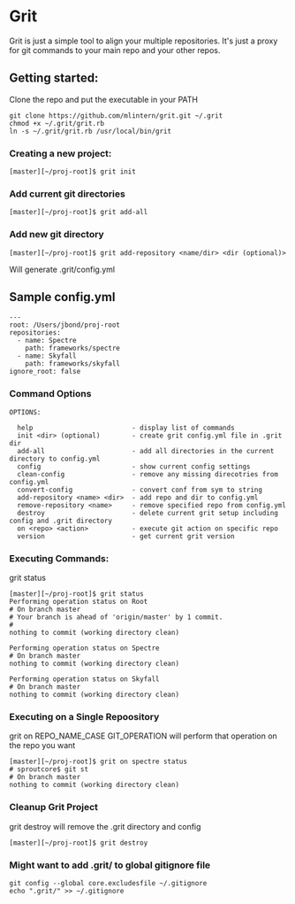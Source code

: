 # Grit
Grit is just a simple tool to align your multiple repositories. It's just a proxy for git commands to your main repo and your other repos.

## Getting started:
Clone the repo and put the executable in your PATH
```
git clone https://github.com/mlintern/grit.git ~/.grit
chmod +x ~/.grit/grit.rb
ln -s ~/.grit/grit.rb /usr/local/bin/grit
```

### Creating a new project:
```
[master][~/proj-root]$ grit init
```

### Add current git directories
```
[master][~/proj-root]$ grit add-all
```

### Add new git directory
```
[master][~/proj-root]$ grit add-repository <name/dir> <dir (optional)>
```

Will generate .grit/config.yml

## Sample config.yml
```
---
root: /Users/jbond/proj-root
repositories:
  - name: Spectre
    path: frameworks/spectre
  - name: Skyfall
    path: frameworks/skyfall
ignore_root: false
```
### Command Options
```
OPTIONS:

  help                         - display list of commands
  init <dir> (optional)        - create grit config.yml file in .grit dir
  add-all                      - add all directories in the current directory to config.yml
  config                       - show current config settings
  clean-config                 - remove any missing direcotries from config.yml
  convert-config               - convert conf from sym to string
  add-repository <name> <dir>  - add repo and dir to config.yml
  remove-repository <name>     - remove specified repo from config.yml
  destroy                      - delete current grit setup including config and .grit directory
  on <repo> <action>           - execute git action on specific repo
  version                      - get current grit version
```

### Executing Commands:
grit status
```
[master][~/proj-root]$ grit status
Performing operation status on Root
# On branch master
# Your branch is ahead of 'origin/master' by 1 commit.
#
nothing to commit (working directory clean)

Performing operation status on Spectre
# On branch master
nothing to commit (working directory clean)

Performing operation status on Skyfall
# On branch master
nothing to commit (working directory clean)
```

### Executing on a Single Repoository
grit on REPO_NAME_CASE GIT_OPERATION will perform that operation on the repo you want
```
[master][~/proj-root]$ grit on spectre status
# sproutcore$ git st
# On branch master
nothing to commit (working directory clean)
```

### Cleanup Grit Project
grit destroy will remove the .grit directory and config
```
[master][~/proj-root]$ grit destroy
```

### Might want to add .grit/ to global gitignore file
```
git config --global core.excludesfile ~/.gitignore
echo ".grit/" >> ~/.gitignore
```
